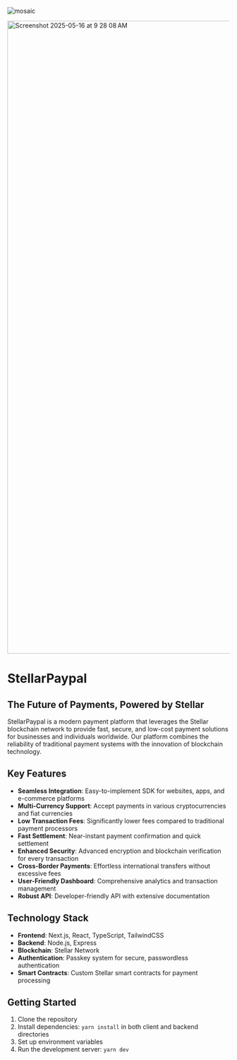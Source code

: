 ![mosaic](https://github.com/user-attachments/assets/638aefc6-93ae-49db-b5bd-4db15737ed3b)

<img width="1433" alt="Screenshot 2025-05-16 at 9 28 08 AM" src="https://github.com/user-attachments/assets/d137e3a5-5cd7-4b9e-b817-d724dbeac300" />

# StellarPaypal

## The Future of Payments, Powered by Stellar

StellarPaypal is a modern payment platform that leverages the Stellar blockchain network to provide fast, secure, and low-cost payment solutions for businesses and individuals worldwide. Our platform combines the reliability of traditional payment systems with the innovation of blockchain technology.

## Key Features

- **Seamless Integration**: Easy-to-implement SDK for websites, apps, and e-commerce platforms
- **Multi-Currency Support**: Accept payments in various cryptocurrencies and fiat currencies
- **Low Transaction Fees**: Significantly lower fees compared to traditional payment processors
- **Fast Settlement**: Near-instant payment confirmation and quick settlement
- **Enhanced Security**: Advanced encryption and blockchain verification for every transaction
- **Cross-Border Payments**: Effortless international transfers without excessive fees
- **User-Friendly Dashboard**: Comprehensive analytics and transaction management
- **Robust API**: Developer-friendly API with extensive documentation

## Technology Stack

- **Frontend**: Next.js, React, TypeScript, TailwindCSS
- **Backend**: Node.js, Express
- **Blockchain**: Stellar Network
- **Authentication**: Passkey system for secure, passwordless authentication
- **Smart Contracts**: Custom Stellar smart contracts for payment processing

## Getting Started

1. Clone the repository
2. Install dependencies: `yarn install` in both client and backend directories
3. Set up environment variables
4. Run the development server: `yarn dev`
